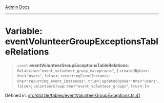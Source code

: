 [Admin Docs](/)

***

# Variable: eventVolunteerGroupExceptionsTableRelations

> `const` **eventVolunteerGroupExceptionsTableRelations**: `Relations`\<`"event_volunteer_group_exceptions"`, \{ `createdByUser`: `One`\<`"users"`, `false`\>; `recurringEventInstance`: `One`\<`"recurring_event_instances"`, `true`\>; `updatedByUser`: `One`\<`"users"`, `false`\>; `volunteerGroup`: `One`\<`"event_volunteer_groups"`, `true`\>; \}\>

Defined in: [src/drizzle/tables/eventVolunteerGroupExceptions.ts:41](https://github.com/Sourya07/talawa-api/blob/aac5f782223414da32542752c1be099f0b872196/src/drizzle/tables/eventVolunteerGroupExceptions.ts#L41)
